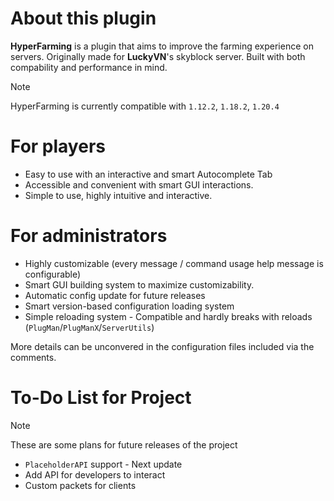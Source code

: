 # About this plugin
**HyperFarming** is a plugin that aims to improve the farming experience on servers. Originally made for **LuckyVN**'s skyblock server. Built with both compability and performance in mind.

> [!NOTE]
> HyperFarming is currently compatible with `1.12.2`, `1.18.2`, `1.20.4`

# For players
- Easy to use with an interactive and smart Autocomplete Tab
- Accessible and convenient with smart GUI interactions.
- Simple to use, highly intuitive and interactive.

# For administrators
- Highly customizable (every message / command usage help message is configurable)
- Smart GUI building system to maximize customizability.
- Automatic config update for future releases
- Smart version-based configuration loading system
- Simple reloading system - Compatible and hardly breaks with reloads (`PlugMan`/`PlugManX`/`ServerUtils`)

More details can be unconvered in the configuration files included via the comments.

# To-Do List for Project
> [!NOTE]
> These are some plans for future releases of the project

- `PlaceholderAPI` support - Next update
- Add API for developers to interact
- Custom packets for clients
